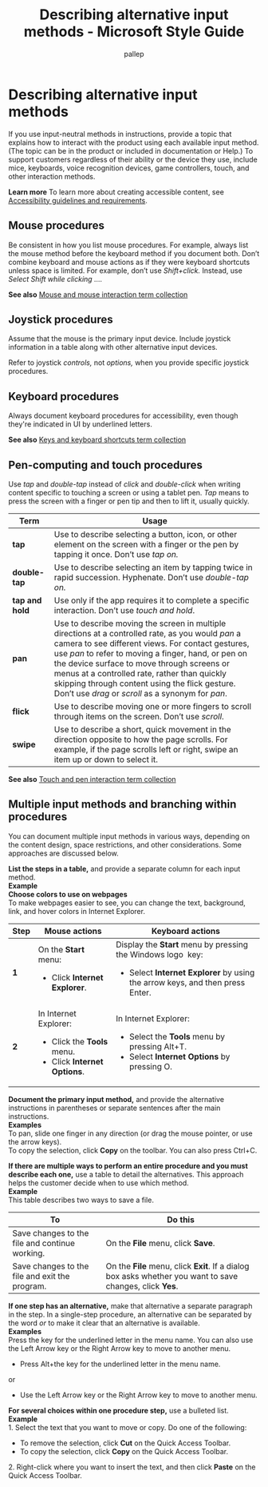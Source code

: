 ﻿---
title: Describing alternative input methods - Microsoft Style Guide
author: pallep
ms.author: pallep
ms.date: 1/19/2018
ms.topic: article
ms.prod: non-product-specific
---

# Describing alternative input methods

If you use input-neutral methods in instructions, provide a topic
that explains how to interact with the product using each available
input method. (The topic can be in the product or included in
documentation or Help.) To support customers regardless of their
ability or the device they use, include mice, keyboards, voice
recognition devices, game controllers, touch, and other interaction
methods.

**Learn more** To learn more about creating accessible content, see [Accessibility guidelines and requirements](/style-guide/accessibility/accessibility-guidelines-requirements).

## Mouse procedures

Be consistent in how you list mouse procedures. For example,
always list the mouse method before the keyboard method if
you document both. Don’t combine keyboard and
mouse actions as if they were keyboard shortcuts unless space is
limited. For example, don’t use *Shift+click.* Instead, use *Select Shift while clicking ….*

**See also** [Mouse and mouse interaction term collection](/style-guide/a-z-word-list-term-collections/term-collections/mouse-mouse-interaction-terms)

## Joystick procedures

Assume that the mouse is the primary input device. Include joystick
information in a table along with other alternative input devices. 

Refer to joystick *controls,* not *options,* when you provide specific joystick procedures.

## Keyboard procedures

Always document keyboard procedures for accessibility, even though they're indicated in UI by underlined letters.

**See also** [Keys and keyboard shortcuts term collection](/style-guide/a-z-word-list-term-collections/term-collections/keys-keyboard-shortcuts) 

## Pen-computing and touch procedures

Use *tap* and *double-tap* instead of *click* and *double-click* when writing content specific to touching a screen or using a tablet pen. *Tap* means to press the screen with a finger or pen tip and then to lift it, usually quickly.

| **Term** | **Usage** |
|---|---|
| **tap** | Use to describe selecting a button, icon, or other element on the screen with a finger or the pen by tapping it once. Don’t use <em>tap on.</em> |
| **double-tap** | Use to describe selecting an item by tapping twice in rapid succession. Hyphenate. Don’t use <em>double-tap on.</em> |
| **tap and hold** | Use only if the app requires it to complete a specific interaction. Don’t use <em>touch and hold</em>. |
| **pan** | Use to describe moving the screen in multiple directions at a controlled rate, as you would <em>pan</em> a camera to see different views. For contact gestures, use <em>pan</em> to refer to moving a finger, hand, or pen on the device surface to move through screens or menus at a controlled rate, rather than quickly skipping through content using the flick gesture. Don’t use <em>drag</em> or <em>scroll</em> as a synonym for <em>pan</em>. |
| **flick** | Use to describe moving one or more fingers to scroll through items on the screen. Don’t use <em>scroll</em>. |
| **swipe** | Use to describe a short, quick movement in the direction opposite to how the page scrolls. For example, if the page scrolls left or right, swipe an item up or down to select it.  |

**See also** [Touch and pen interaction term collection](/style-guide/a-z-word-list-term-collections/term-collections/touch-pen-interaction-terms)

## Multiple input methods and branching within procedures

You can document multiple input methods in various
ways, depending on the content design, space restrictions, and
other considerations. Some approaches are discussed below. 

**List the steps in a table,** and provide a separate column for each input method.<br />
**Example**  
**Choose colors to use on webpages**  
To make webpages easier to see, you can change the text, background, link, and hover colors in Internet Explorer.

| **Step** | **Mouse actions** | **Keyboard actions** |
|---|---|---|
| **1** | On the **Start** menu: <br /> <ul><li>Click **Internet Explorer**.</li></ul> | Display the **Start** menu by pressing the Windows logo  key: <br /><ul><li>Select **Internet Explorer** by using the arrow keys, and then press Enter.</li> |
| **2** | In Internet Explorer:<br /><ul><li>Click the **Tools** menu.</li><li>Click **Internet Options**.</li></ul> | In Internet Explorer:<br /><ul><li>Select the **Tools** menu by pressing Alt+T.</li><li>Select **Internet Options** by pressing O.</li></ul> |

**Document the primary input method,** and provide the alternative instructions in parentheses or separate sentences after the main instructions. <br />
**Examples**  
To pan, slide one finger in any direction (or drag the mouse pointer, or use the arrow keys).  
To copy the selection, click **Copy** on the toolbar. You can also press Ctrl+C.  

**If there are multiple ways to perform an entire procedure and you must describe each one,** use a table to detail the alternatives. This approach helps the customer decide when to use which method.<br />
**Example**  
This table describes two ways to save a file.

| **To** | **Do this** |
|---|---|
| Save changes to the file and continue working. | On the **File** menu, click **Save**. |
| Save changes to the file and exit the program. | On the **File** menu, click **Exit**. If a dialog box asks whether you want to save changes, click **Yes**. |

**If one step has an alternative,** make
that alternative a separate paragraph in the step. In a
single-step procedure, an alternative can be separated by the word *or* to make it clear that an alternative is available.<br />
**Examples**    
Press the key for the underlined letter in the menu name. You can also use the Left Arrow key or the Right Arrow key to move to another menu.

  - Press Alt+the key for the underlined letter in the menu name. 

or 

  - Use the Left Arrow key or the Right Arrow key to move to another menu. 

**For several choices within one procedure step,** use a bulleted list.<br />
**Example**    
1\. Select the text that you want to move or copy.
 Do one of the following:

  - To remove the selection, click **Cut** on the Quick Access Toolbar.
  - To copy the selection, click **Copy** on the Quick Access Toolbar. 

2\. Right-click where you want to insert the text, and then click **Paste** on the Quick Access Toolbar. 
